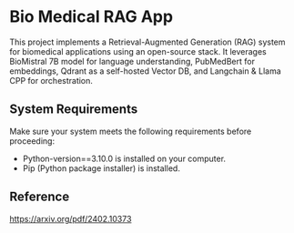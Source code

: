 # Bio Medical RAG App

This project implements a Retrieval-Augmented Generation (RAG) system for biomedical applications using an open-source stack. It leverages BioMistral 7B model for language understanding, PubMedBert for embeddings, Qdrant as a self-hosted Vector DB, and Langchain & Llama CPP for orchestration.

## System Requirements
Make sure your system meets the following requirements before proceeding:

- Python-version==3.10.0 is installed on your computer.
- Pip (Python package installer) is installed.

## Reference
https://arxiv.org/pdf/2402.10373
